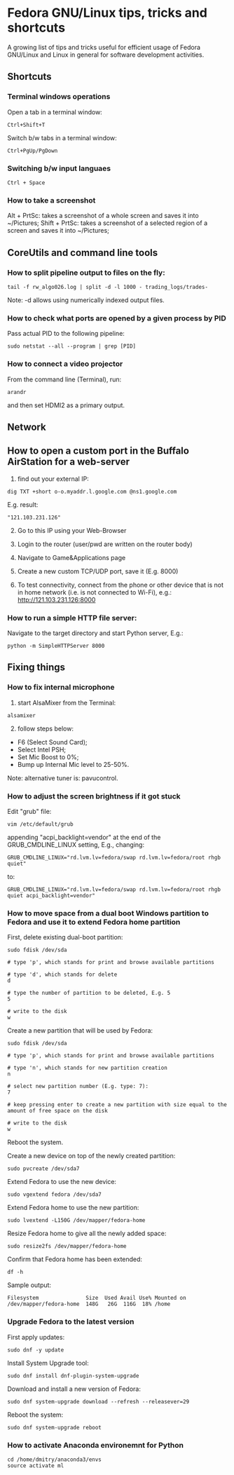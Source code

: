 # Fedora GNU/Linux tips, tricks and shortcuts

A growing list of tips and tricks useful for efficient usage of Fedora GNU/Linux and Linux in general for software development activities.

## Shortcuts

### Terminal windows operations

Open a tab in a terminal window:
```
Ctrl+Shift+T
```

Switch b/w tabs in a terminal window:
```
Ctrl+PgUp/PgDown
```

### Switching b/w input languaes

```
Ctrl + Space
```
### How to take a screenshot

   Alt + PrtSc: takes a screenshot of a whole screen and saves it into ~/Pictures;
   Shift + PrtSc: takes a screenshot of a selected region of a screen and saves it into ~/Pictures;

## CoreUtils and command line tools

### How to split pipeline output to files on the fly:
```
tail -f rw_algo026.log | split -d -l 1000 - trading_logs/trades-
```
Note: -d allows using numerically indexed output files.

### How to check what ports are opened by a given process by PID

Pass actual PID to the following pipeline:
```
sudo netstat --all --program | grep [PID]
```

### How to connect a video projector

From the command line (Terminal), run:

```
arandr
```

and then set HDMI2 as a primary output.

## Network

## How to open a custom port in the Buffalo AirStation for a web-server

1) find out your external IP:
```
dig TXT +short o-o.myaddr.l.google.com @ns1.google.com
```

E.g. result:
```
"121.103.231.126"
```

2) Go to this IP using your Web-Browser

3) Login to the router (user/pwd are written on the router body)

4) Navigate to Game&Applications page

5) Create a new custom TCP/UDP port, save it (E.g. 8000)

6) To test connectivity, connect from the phone or other device that is not in home network (i.e. is not connected to Wi-Fi), e.g.:
<http://121.103.231.126:8000>

### How to run a simple HTTP file server:

Navigate to the target directory and start Python server, E.g.:
```
python -m SimpleHTTPServer 8000
```

## Fixing things

### How to fix internal microphone

1) start AlsaMixer from the Terminal:

```
alsamixer
```

2) follow steps below:
  * F6 (Select Sound Card);
  * Select Intel PSH;
  * Set Mic Boost to 0%;
  * Bump up Internal Mic level to 25-50%.

Note: alternative tuner is: pavucontrol.

### How to adjust the screen brightness if it got stuck

Edit "grub" file:
```
vim /etc/default/grub
```

appending "acpi_backlight=vendor" at the end of the GRUB_CMDLINE_LINUX setting, E.g., changing:

```
GRUB_CMDLINE_LINUX="rd.lvm.lv=fedora/swap rd.lvm.lv=fedora/root rhgb quiet"
```

to:

```
GRUB_CMDLINE_LINUX="rd.lvm.lv=fedora/swap rd.lvm.lv=fedora/root rhgb quiet acpi_backlight=vendor"
```

### How to move space from a dual boot Windows partition to Fedora and use it to extend Fedora home partition

First, delete existing dual-boot partition:
```
sudo fdisk /dev/sda

# type 'p', which stands for print and browse available partitions

# type 'd', which stands for delete
d

# type the number of partition to be deleted, E.g. 5
5

# write to the disk
w
```

Create a new partition that will be used by Fedora:
```
sudo fdisk /dev/sda

# type 'p', which stands for print and browse available partitions

# type 'n', which stands for new partition creation
n

# select new partition number (E.g. type: 7):
7

# keep pressing enter to create a new partition with size equal to the amount of free space on the disk

# write to the disk
w
```

Reboot the system.

Create a new device on top of the newly created partition:
```
sudo pvcreate /dev/sda7
```

Extend Fedora to use the new device:
```
sudo vgextend fedora /dev/sda7
```

Extend Fedora home to use the new partition:
```
sudo lvextend -L150G /dev/mapper/fedora-home
```

Resize Fedora home to give all the newly added space:
```
sudo resize2fs /dev/mapper/fedora-home
```

Confirm that Fedora home has been extended:
```
df -h
```

Sample output:
```
Filesystem               Size  Used Avail Use% Mounted on
/dev/mapper/fedora-home  148G   26G  116G  18% /home
```

### Upgrade Fedora to the latest version

First apply updates:
```
sudo dnf -y update
```

Install System Upgrade tool:
```
sudo dnf install dnf-plugin-system-upgrade
```

Download and install a new version of Fedora:
```
sudo dnf system-upgrade download --refresh --releasever=29
```

Reboot the system:
```
sudo dnf system-upgrade reboot
```

### How to activate Anaconda environemnt for Python

```
cd /home/dmitry/anaconda3/envs
source activate ml
```
